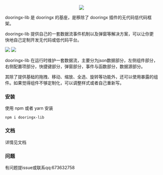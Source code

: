 <center>
<img  src="https://img-blog.csdnimg.cn/img_convert/520863a38a93d960862f92c805bc97cc.png#pic_center"/>
</center>



dooringx-lib 是 dooringx 的基座，是移除了 dooringx 插件的无代码低代码框架。



dooringx-lib 提供自己的一套数据流事件机制以及弹窗等解决方案，可以让你更快地自己定制开发无代码或低代码平台。



<img src="https://yehuozhili-1259443377.cos.ap-nanjing.myqcloud.com/xxa.jpg"/>

<img src="https://yehuozhili-1259443377.cos.ap-nanjing.myqcloud.com/xxb.jpg"/>

 

dooringx-lib 在运行时维护一套数据流，主要分为json数据部分，左侧组件部分，右侧配置项部分，快捷键部分，弹窗部分，事件与函数部分，数据源部分。



其除了提供基础的拖拽、移动、缩放、全选、旋转等功能外，还可以使用暴露的组件。如果觉得组件不够定制化，可以调整样式或者自己重新写。



### 安装



使用 npm 或者 yarn 安装



```
npm i dooringx-lib
```



### 文档

详情见文档


### 问题

有问题提issue或联系qq:673632758

